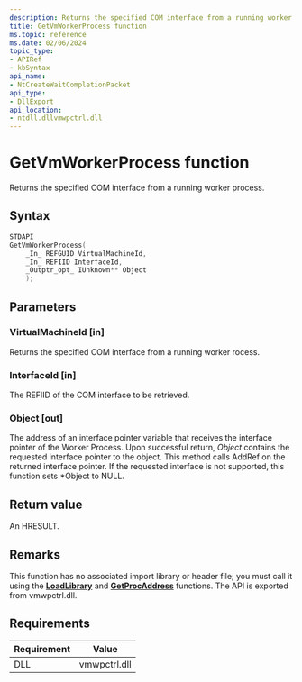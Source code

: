 ```yaml
---
description: Returns the specified COM interface from a running worker process.
title: GetVmWorkerProcess function
ms.topic: reference
ms.date: 02/06/2024
topic_type: 
- APIRef
- kbSyntax
api_name: 
- NtCreateWaitCompletionPacket
api_type: 
- DllExport
api_location: 
- ntdll.dllvmwpctrl.dll
---
```


# GetVmWorkerProcess function

Returns the specified COM interface from a running worker process.

## Syntax


```C++
STDAPI
GetVmWorkerProcess(
    _In_ REFGUID VirtualMachineId,
    _In_ REFIID InterfaceId,
    _Outptr_opt_ IUnknown** Object
    );
```

## Parameters

### VirtualMachineId [in]

Returns the specified COM interface from a running worker rocess.

### InterfaceId [in]

The REFIID of the COM interface to be retrieved.

### Object [out]

The address of an interface pointer variable that receives the  interface pointer of the Worker Process. Upon successful return, *Object* contains the requested interface pointer to the object. This method calls AddRef on the returned interface pointer. If the requested interface is not supported, this function sets *Object to NULL.

## Return value

An HRESULT.

## Remarks

This function has no associated import library or header file; you must call it using the [**LoadLibrary**](/windows/desktop/api/libloaderapi/nf-libloaderapi-loadlibrarya) and [**GetProcAddress**](/windows/desktop/api/libloaderapi/nf-libloaderapi-getprocaddress) functions. The API is exported from vmwpctrl.dll.


## Requirements

| Requirement | Value |
|-----------------------------------|-------------------------------------------------------------------------------------------------------|
| DLL                   | vmwpctrl.dll              |




 
